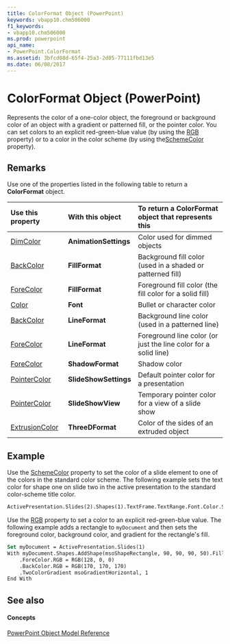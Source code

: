 ```yaml
---
title: ColorFormat Object (PowerPoint)
keywords: vbapp10.chm506000
f1_keywords:
- vbapp10.chm506000
ms.prod: powerpoint
api_name:
- PowerPoint.ColorFormat
ms.assetid: 3bfcd08d-65f4-25a3-2d05-77111fbd13e5
ms.date: 06/08/2017
---
```



# ColorFormat Object (PowerPoint)

Represents the color of a one-color object, the foreground or background color of an object with a gradient or patterned fill, or the pointer color. You can set colors to an explicit red-green-blue value (by using the [RGB](PowerPoint.ColorFormat.RGB.md) property) or to a color in the color scheme (by using the[SchemeColor](PowerPoint.ColorFormat.SchemeColor.md) property).


## Remarks

Use one of the properties listed in the following table to return a  **ColorFormat** object.



|**Use this property**|**With this object**|**To return a ColorFormat object that represents this**|
|:-----|:-----|:-----|
|[DimColor](PowerPoint.AnimationSettings.DimColor.md)|**AnimationSettings**|Color used for dimmed objects|
|[BackColor](PowerPoint.FillFormat.BackColor.md)|**FillFormat**|Background fill color (used in a shaded or patterned fill)|
|[ForeColor](PowerPoint.FillFormat.ForeColor.md)|**FillFormat**|Foreground fill color (the fill color for a solid fill)|
|[Color](PowerPoint.Font.Color.md)|**Font**|Bullet or character color|
|[BackColor](PowerPoint.LineFormat.BackColor.md)|**LineFormat**|Background line color (used in a patterned line)|
|[ForeColor](PowerPoint.LineFormat.ForeColor.md)|**LineFormat**|Foreground line color (or just the line color for a solid line)|
|[ForeColor](PowerPoint.ShadowFormat.ForeColor.md)|**ShadowFormat**|Shadow color|
|[PointerColor](PowerPoint.SlideShowSettings.PointerColor.md)|**SlideShowSettings**|Default pointer color for a presentation|
|[PointerColor](PowerPoint.SlideShowView.PointerColor.md)|**SlideShowView**|Temporary pointer color for a view of a slide show|
|[ExtrusionColor](PowerPoint.ThreeDFormat.ExtrusionColor.md)|**ThreeDFormat**|Color of the sides of an extruded object|

## Example

Use the [SchemeColor](PowerPoint.ColorFormat.SchemeColor.md) property to set the color of a slide element to one of the colors in the standard color scheme. The following example sets the text color for shape one on slide two in the active presentation to the standard color-scheme title color.


```vb
ActivePresentation.Slides(2).Shapes(1).TextFrame.TextRange.Font.Color.SchemeColor = ppTitle
```

Use the [RGB](PowerPoint.ColorFormat.RGB.md) property to set a color to an explicit red-green-blue value. The following example adds a rectangle to `myDocument` and then sets the foreground color, background color, and gradient for the rectangle's fill.




```vb
Set myDocument = ActivePresentation.Slides(1) 
With myDocument.Shapes.AddShape(msoShapeRectangle, 90, 90, 90, 50).Fill 
    .ForeColor.RGB = RGB(128, 0, 0) 
    .BackColor.RGB = RGB(170, 170, 170) 
    .TwoColorGradient msoGradientHorizontal, 1 
End With
```


## See also


#### Concepts


[PowerPoint Object Model Reference](object-model-powerpoint-vba-reference.md)

